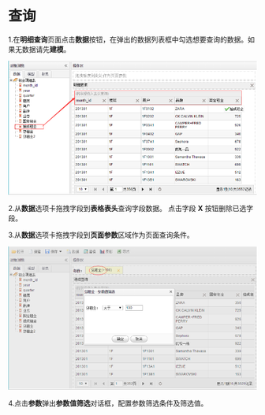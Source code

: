 # 查询


1.在**明细查询**页面点击**数据**按钮，在弹出的数据列表框中勾选想要查询的数据。如果无数据请先**建模**。

![明细查询界面](QQ图片20161208120342.png)

2.从**数据**选项卡拖拽字段到**表格表头**查询字段数据。 点击字段 **X** 按钮删除已选字段。

3.从**数据**选项卡拖拽字段到**页面参数**区域作为页面查询条件。

![查询条件](QQ图片20161208181935.png)

4.点击**参数**弹出**参数值筛选**对话框，配置参数筛选条件及筛选值。